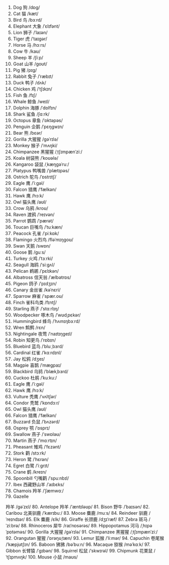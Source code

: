 1. Dog 狗 /dɒɡ/
2. Cat 猫 /kæt/
3. Bird 鸟 /bɜːrd/
4. Elephant 大象 /ˈɛlɪfənt/
5. Lion 狮子 /ˈlaɪən/
6. Tiger 虎 /ˈtaɪɡər/
7. Horse 马 /hɔːrs/
8. Cow 牛 /kaʊ/
9. Sheep 羊 /ʃiːp/
10. Goat 山羊 /ɡoʊt/
11. Pig 猪 /pɪɡ/
12. Rabbit 兔子 /ˈræbɪt/
13. Duck 鸭子 /dʌk/
14. Chicken 鸡 /ˈtʃɪkɪn/
15. Fish 鱼 /fɪʃ/
16. Whale 鲸鱼 /weɪl/
17. Dolphin 海豚 /ˈdɒlfɪn/
18. Shark 鲨鱼 /ʃɑːrk/
19. Octopus 章鱼 /ˈɒktəpəs/
20. Penguin 企鹅 /ˈpɛŋɡwɪn/
21. Bear 熊 /bɛər/
22. Gorilla 大猩猩 /ɡəˈrɪlə/
23. Monkey 猴子 /ˈmʌŋki/
24. Chimpanzee 黑猩猩 /ˌtʃɪmpænˈziː/
25. Koala 树袋熊 /ˈkoʊələ/
26. Kangaroo 袋鼠 /ˌkæŋɡəˈruː/
27. Platypus 鸭嘴兽 /ˈplætɪpəs/
28. Ostrich 鸵鸟 /ˈɒstrɪtʃ/
29. Eagle 鹰 /ˈiːɡəl/
30. Falcon 猎鹰 /ˈfælkən/
31. Hawk 鹰 /hɔːk/
32. Owl 猫头鹰 /aʊl/
33. Crow 乌鸦 /kroʊ/
34. Raven 渡鸦 /ˈreɪvən/
35. Parrot 鹦鹉 /ˈpærət/
36. Toucan 巨嘴鸟 /ˈtuːkæn/
37. Peacock 孔雀 /ˈpiːkɒk/
38. Flamingo 火烈鸟 /fləˈmɪŋɡoʊ/
39. Swan 天鹅 /swɒn/
40. Goose 鹅 /ɡuːs/
41. Turkey 火鸡 /ˈtɜːrki/
42. Seagull 海鸥 /ˈsiːɡʌl/
43. Pelican 鹈鹕 /ˈpɛlɪkən/
44. Albatross 信天翁 /ˈælbətrɒs/
45. Pigeon 鸽子 /ˈpɪdʒɪn/
46. Canary 金丝雀 /kəˈnɛri/
47. Sparrow 麻雀 /ˈspær.oʊ/
48. Finch 雀科鸟类 /fɪntʃ/
49. Starling 燕子 /ˈstɑːrlɪŋ/
50. Woodpecker 啄木鸟 /ˈwʊdˌpɛkər/
51. Hummingbird 蜂鸟 /ˈhʌmɪŋbɜːrd/
52. Wren 鹪鹩 /rɛn/
53. Nightingale 夜莺 /ˈnaɪtɪŋɡeɪl/
54. Robin 知更鸟 /ˈrɒbɪn/
55. Bluebird 蓝鸟 /ˈbluːˌbɜrd/
56. Cardinal 红雀 /ˈkɑːrdɪnl/
57. Jay 松鸦 /dʒeɪ/
58. Magpie 喜鹊 /ˈmæɡpaɪ/
59. Blackbird 乌鸫 /ˈblækˌbɜrd/
60. Cuckoo 杜鹃 /ˈkuːkuː/
61. Eagle 鹰 /ˈiːɡəl/
62. Hawk 鹰 /hɔːk/
63. Vulture 秃鹰 /ˈvʌltʃər/
64. Condor 秃鹫 /ˈkɒndɔːr/
65. Owl 猫头鹰 /aʊl/
66. Falcon 猎鹰 /ˈfælkən/
67. Buzzard 负鼠 /ˈbʌzərd/
68. Osprey 鹗 /ˈɒsprɪ/
69. Swallow 燕子 /ˈswɒləʊ/
70. Martin 燕子 /ˈmɑːrtɪn/
71. Pheasant 雉鸡 /ˈfɛzənt/
72. Stork 鹳 /stɔːrk/
73. Heron 鹭 /ˈhɛrən/
74. Egret 白鹭 /ˈiːɡrɪt/
75. Crane 鹤 /kreɪn/
76. Spoonbill 勺嘴鹳 /ˈspuːnbɪl/
77. Ibex 西藏野山羊 /ˈaɪbɛks/
78. Chamois 羚羊 /ˈʃæmwɑː/
79. Gazelle

 羚羊 /ɡəˈzɛl/
80. Antelope 羚羊 /ˈæntɪləʊp/
81. Bison 野牛 /ˈbaɪsən/
82. Caribou 北美驯鹿 /ˈkærɪbuː/
83. Moose 麋鹿 /muːs/
84. Reindeer 驯鹿 /ˈreɪndɪər/
85. Elk 麋鹿 /ɛlk/
86. Giraffe 长颈鹿 /dʒɪˈræf/
87. Zebra 斑马 /ˈziːbrə/
88. Rhinoceros 犀牛 /raɪˈnɒsərəs/
89. Hippopotamus 河马 /ˌhɪpəˈpɒtəməs/
90. Gorilla 大猩猩 /ɡəˈrɪlə/
91. Chimpanzee 黑猩猩 /ˌtʃɪmpænˈziː/
92. Orangutan 猩猩 /ˈɒrəŋʊˌtæn/
93. Lemur 狐猴 /ˈliːmər/
94. Capuchin 卷尾猴 /ˈkæpjʊtʃɪn/
95. Baboon 狒狒 /bəˈbuːn/
96. Macaque 猕猴 /məˈkɑːk/
97. Gibbon 长臂猿 /ˈɡɪbən/
98. Squirrel 松鼠 /ˈskwɪrəl/
99. Chipmunk 花栗鼠 /ˈtʃɪpmʌŋk/
100. Mouse 小鼠 /maʊs/


